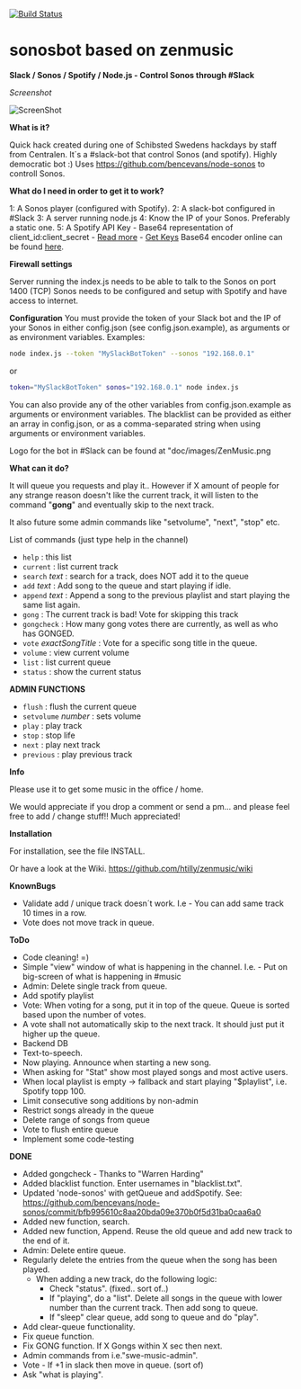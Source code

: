 [![Build Status](https://travis-ci.org/htilly/zenmusic.svg?branch=master)](https://travis-ci.org/htilly/zenmusic)

# sonosbot based on zenmusic
**Slack / Sonos / Spotify / Node.js - Control Sonos through #Slack**

*Screenshot*

![ScreenShot](http://raw.github.com/htilly/zenmusic/master/doc/images/Screenshot.png)



**What is it?**

Quick hack created during one of Schibsted Swedens hackdays by staff from Centralen.
It´s a #slack-bot that control Sonos (and spotify). Highly democratic bot :)
Uses https://github.com/bencevans/node-sonos to controll Sonos.

**What do I need in order to get it to work?**

1: A Sonos player (configured with Spotify).
2: A slack-bot configured in #Slack
3: A server running node.js
4: Know the IP of your Sonos. Preferably a static one.
5: A Spotify API Key - Base64 representation of client_id:client_secret - [Read more](https://developer.spotify.com/web-api/authorization-guide/#client-credentials-flow) - [Get Keys](https://developer.spotify.com/my-applications/#!/)
Base64 encoder online can be found [here](https://www.base64encode.org).


**Firewall settings**

Server running the index.js needs to be able to talk to the Sonos on port 1400 (TCP)
Sonos needs to be configured and setup with Spotify and have access to internet.

**Configuration**
You must provide the token of your Slack bot and the IP of your Sonos in either config.json (see config.json.example), as arguments or as environment variables.
Examples:
```bash
node index.js --token "MySlackBotToken" --sonos "192.168.0.1"
```
or
```bash
token="MySlackBotToken" sonos="192.168.0.1" node index.js
```
You can also provide any of the other variables from config.json.example as arguments or environment variables.
The blacklist can be provided as either an array in config.json, or as a comma-separated string when using arguments or environment variables.

Logo for the bot in #Slack can be found at "doc/images/ZenMusic.png

**What can it do?**

It will queue you requests and play it..  However if X amount of people for any strange reason doesn't like the current track, it will listen to the command "**gong**" and eventually skip to the next track.

It also future some admin commands like "setvolume", "next", "stop" etc.

List of commands (just type help in the channel)

* `help` : this list
* `current` : list current track
* `search` _text_ : search for a track, does NOT add it to the queue
* `add` _text_ : Add song to the queue and start playing if idle.
* `append` _text_ : Append a song to the previous playlist and start playing the same list again.
* `gong` : The current track is bad! Vote for skipping this track
* `gongcheck` : How many gong votes there are currently, as well as who has GONGED.
* `vote` _exactSongTitle_ : Vote for a specific song title in the queue.
* `volume` : view current volume
* `list` : list current queue
* `status` : show the current status

**ADMIN FUNCTIONS**

* `flush` : flush the current queue
* `setvolume` _number_ : sets volume
* `play` : play track
* `stop` : stop life
* `next` : play next track
* `previous` : play previous track

**Info**

Please use it to get some music in the office / home.

We would appreciate if you drop a comment or send a pm... and please feel free to add / change stuff!! Much appreciated!

**Installation**

For installation, see the file INSTALL.

Or have a look at the Wiki.
https://github.com/htilly/zenmusic/wiki


**KnownBugs**

* Validate add / unique track doesn´t work. I.e - You can add same track 10 times in a row.
* Vote does not move track in queue.

**ToDo**

* Code cleaning! =)
* Simple "view" window of what is happening in the channel. I.e. - Put on big-screen of what is happening in #music
* Admin: Delete single track from queue.
* Add spotify playlist
* Vote: When voting for a song, put it in top of the queue. Queue is sorted based upon the number of votes.
* A vote shall not automatically skip to the next track. It should just put it higher up the queue.
* Backend DB
* Text-to-speech.
* Now playing. Announce when starting a new song.
* When asking for "Stat" show most played songs and most active users.
* When local playlist is empty -> fallback and start playing "$playlist", i.e. Spotify topp 100.
* Limit consecutive song additions by non-admin
* Restrict songs already in the queue
* Delete range of songs from queue
* Vote to flush entire queue
* Implement some code-testing

**DONE**

* Added gongcheck - Thanks to "Warren Harding"
* Added blacklist function. Enter usernames in "blacklist.txt".
* Updated 'node-sonos' with getQueue and addSpotify. See: https://github.com/bencevans/node-sonos/commit/bfb995610c8aa20bda09e370b0f5d31ba0caa6a0
* Added new function, search.
* Added new function, Append. Reuse the old queue and add new track to the end of it.
* Admin: Delete entire queue.
* Regularly delete the entries from the queue when the song has been played.
   * When adding a new track, do the following logic:
        * Check "status". (fixed.. sort of..)
        * If "playing", do a "list". Delete all songs in the queue with lower number than the current track. Then add song to queue.
        * If "sleep" clear queue, add song to queue and do "play".
* Add clear-queue functionality.
* Fix queue function.
* Fix GONG function. If X Gongs within X sec then next.
* Admin commands from i.e."swe-music-admin".
* Vote - If +1 in slack then move in queue. (sort of)
* Ask "what is playing".
